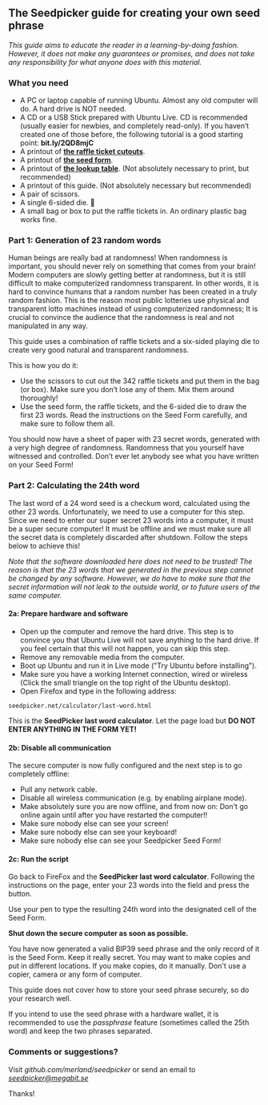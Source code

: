 ## The Seedpicker guide for creating your own seed phrase

_This guide aims to educate the reader in a learning-by-doing fashion. However, it does not make any guarantees or promises, and does not take any responsibility for what anyone does with this material._

### What you need
* A PC or laptop capable of running Ubuntu. Almost any old computer will do. A hard drive is NOT needed.
* A CD or a USB Stick prepared with Ubuntu Live. CD is recommended (usually easier for newbies, and completely read-only). If you haven’t created one of those before, the following tutorial is a good starting point: **bit.ly/2QD8mjC**
* A printout of **[the raffle ticket cutouts](guide/SeedPicker_Ticket_Cutouts.pdf)**.  
* A printout of **[the seed form](guide/SeedPicker_Seed_Form.pdf)**.
* A printout of **[the lookup table](guide/SeedPicker_Lookup_Table.pdf)**. (Not absolutely necessary to print, but recommended)
* A printout of this guide. (Not absolutely necessary but recommended)
* A pair of scissors.
* A single 6-sided die. 🎲
* A small bag or box to put the raffle tickets in. An ordinary plastic bag works fine. 

### Part 1: Generation of 23 random words
Human beings are really bad at randomness! When randomness is important, you should never rely on something that comes from your brain! 
Modern computers are slowly getting better at randomness, but it is still difficult to make computerized randomness transparent. 
In other words, it is hard to convince humans that a random number has been created in a truly random fashion. 
This is the reason most public lotteries use physical and transparent lotto machines instead of using computerized randomness; 
It is crucial to convince the audience that the randomness is real and not manipulated in any way.

This guide uses a combination of raffle tickets and a six-sided playing die to create very good natural and transparent randomness. 

This is how you do it: 

* Use the scissors to cut out the 342 raffle tickets and put them in the bag (or box). Make sure you don’t lose any of them. Mix them around thoroughly!
* Use the seed form, the raffle tickets, and the 6-sided die to draw the first 23 words. Read the instructions on the Seed Form carefully, and make sure to follow them all. 

You should now have a sheet of paper with 23 secret words, generated with a very high degree of randomness. Randomness that you yourself have witnessed and controlled. 
Don’t ever let anybody see what you have written on your Seed Form!   

### Part 2: Calculating the 24th word
The last word of a 24 word seed is a checkum word, calculated using the other 23 words. Unfortunately, we need to use a computer for this step. Since we need to enter our super secret 23 words into a computer, it must be a super secure computer! It must be offline and we must make sure all the secret data is completely discarded after shutdown. Follow the steps below to achieve this! 

_Note that the software downloaded here does not need to be trusted! The reason is that the 23 words that we generated in the previous step cannot be changed by any software. However, we do have to make sure that the secret information will not leak to the outside world, or to future users of the same computer._

#### 2a: Prepare hardware and software 
* Open up the computer and remove the hard drive. This step is to convince you that Ubuntu Live will not save anything to the hard drive. If you feel certain that this will not happen, you can skip this step.  
* Remove any removable media from the computer.
* Boot up Ubuntu and run it in Live mode ("Try Ubuntu before installing").
* Make sure you have a working Internet connection, wired or wireless (Click the small triangle on the top right of the Ubuntu desktop).
* Open Firefox and type in the following address: 

```seedpicker.net/calculator/last-word.html```

This is the **SeedPicker last word calculator**. Let the page load but **DO NOT ENTER ANYTHING IN THE FORM YET!**

#### 2b: Disable all communication
The secure computer is now fully configured and the next step is to go completely offline:  

* Pull any network cable.
* Disable all wireless communication (e.g. by enabling airplane mode).
* Make absolutely sure you are now offline, and from now on: Don't go online again until after you have restarted the computer!!
* Make sure nobody else can see your screen!
* Make sure nobody else can see your keyboard!
* Make sure nobody else can see your Seedpicker Seed Form!

#### 2c: Run the script 

Go back to FireFox and the **SeedPicker last word calculator**. Following the instructions on the page, enter your 23 words into the field and press the button.

Use your pen to type the resulting 24th word into the designated cell of the Seed Form. 

**Shut down the secure computer as soon as possible.**  

You have now generated a valid BIP39 seed phrase and the only record of it is the Seed Form. Keep it really secret. You may want to make copies and put in different locations. If you make copies, do it manually. Don't use a copier, camera or any form of computer.  

This guide does not cover how to store your seed phrase securely, so do your research well. 

If you intend to use the seed phrase with a hardware wallet, it is recommended to use the *passphrase* feature (sometimes called the 25th word) and keep the two phrases separated.   



### Comments or suggestions?
Visit *github.com/merland/seedpicker* or send an email to *seedpicker@megabit.se* 

Thanks!

  
